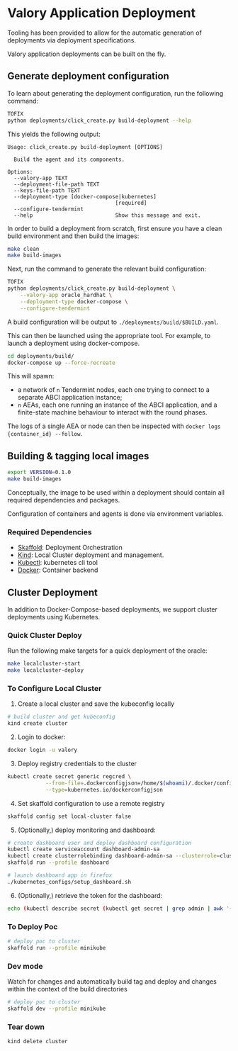 # Valory Application Deployment

Tooling has been provided to allow for the automatic generation of deployments via deployment specifications.

Valory application deployments can be built on the fly.

## Generate deployment configuration

To learn about generating the deployment configuration, run the following command:

```bash
TOFIX
python deployments/click_create.py build-deployment --help
```

This yields the following output:
```
Usage: click_create.py build-deployment [OPTIONS]

  Build the agent and its components.

Options:
  --valory-app TEXT
  --deployment-file-path TEXT
  --keys-file-path TEXT
  --deployment-type [docker-compose|kubernetes]
                                  [required]
  --configure-tendermint
  --help                          Show this message and exit.
```

In order to build a deployment from scratch, first ensure you have a clean build environment and then build the images:
```bash
make clean
make build-images
```

Next, run the command to generate the relevant build configuration:
```bash
TOFIX
python deployments/click_create.py build-deployment \
    --valory-app oracle_hardhat \
    --deployment-type docker-compose \
    --configure-tendermint
```

A build configuration will be output to `./deployments/build/$BUILD.yaml`.

This can then be launched using the appropriate tool. For example, to launch a deployment using docker-compose.

```bash 
cd deployments/build/
docker-compose up --force-recreate
```

This will spawn:

- a network of `n` Tendermint nodes, each one trying to connect to a separate ABCI application instance;
- `n` AEAs, each one running an instance of the ABCI application, and a finite-state machine behaviour to interact with the round phases.

The logs of a single AEA or node can then be inspected with `docker logs {container_id} --follow`.

## Building & tagging local images

```bash
export VERSION=0.1.0
make build-images
```

Conceptually, the image to be used within a deployment should contain all required dependencies and packages.

Configuration of containers and agents is done via environment variables.

### Required Dependencies

- [Skaffold](https://skaffold.dev/docs/install/): Deployment Orchestration
- [Kind](https://kind.sigs.k8s.io/docs/user/quick-start/#installation): Local Cluster deployment and management.
- [Kubectl](https://kubernetes.io/docs/tasks/tools/): kubernetes cli tool
- [Docker](https://docs.docker.com/get-docker/): Container backend


## Cluster Deployment

In addition to Docker-Compose-based deployments, we support cluster deployments using Kubernetes.

### Quick Cluster Deploy

Run the following make targets for a quick deployment of the oracle:
```bash
make localcluster-start
make localcluster-deploy
```

### To Configure Local Cluster

1. Create a local cluster and save the kubeconfig locally
```bash
# build cluster and get kubeconfig
kind create cluster
```

2. Login to docker:
```bash
docker login -u valory
```

3. Deploy registry credentials to the cluster
```bash
kubectl create secret generic regcred \
            --from-file=.dockerconfigjson=/home/$(whoami)/.docker/config.json \
            --type=kubernetes.io/dockerconfigjson
```

4. Set skaffold configuration to use a remote registry
```bash
skaffold config set local-cluster false
```

5. (Optionally,) deploy monitoring and dashboard:
```bash
# create dashboard user and deploy dashboard configuration
kubectl create serviceaccount dashboard-admin-sa
kubectl create clusterrolebinding dashboard-admin-sa --clusterrole=cluster-admin --serviceaccount=default:dashboard-admin-sa
skaffold run --profile dashboard

# launch dashboard app in firefox
./kubernetes_configs/setup_dashboard.sh
```

6. (Optionally,) retrieve the token for the dashboard:
```bash
echo (kubectl describe secret (kubectl get secret | grep admin | awk '{print $1}') | grep token: | awk '{print $2}')
```

### To Deploy Poc

```bash
# deploy poc to cluster
skaffold run --profile minikube
```

### Dev mode

Watch for changes and automatically build tag and deploy and changes within the context of the build directories

```bash
# deploy poc to cluster
skaffold dev --profile minikube
```

### Tear down
```bash
kind delete cluster
```
